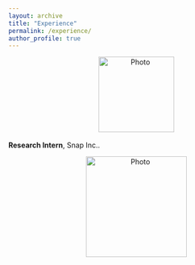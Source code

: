 ```yaml
---
layout: archive
title: "Experience"
permalink: /experience/
author_profile: true
---
```


<p align="center">
  <img src="https://hyxu2006.github.io/files/snap_img.png?raw=true" alt="Photo" style="height: 150px;"/> 
</p>

**Research Intern**, Snap Inc..

<p align="center">
  <img src="https://hyxu2006.github.io/files/snap_img.png?raw=true" alt="Photo" style="height: 200px;"/> 
</p>

